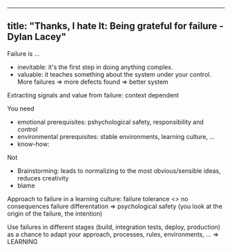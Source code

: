 
---
title: "Thanks, I hate It: Being grateful for failure - Dylan Lacey"
---

Failure is ...
- inevitable: it's the first step in doing anything complex.
- valuable: it teaches something about the system under your control. More failures => more defects found => better system

Extracting signals and value from failure: context dependent

You need
- emotional prerequisites: pshychological safety, responsibility and control
- environmental prerequisites: stable environments, learning culture, ...
- know-how: 

Not
- Brainstorming: leads to normalizing to the most obvious/sensible ideas, reduces creativity
- blame

Approach to failure in a learning culture:
failure tolerance <> no consequences
failure differentation => psychological safety (you look at the origin of the failure, the intention)

Use failures in different stages (build, integration tests, deploy, production) as a chance to adapt your approach, processes, rules, environments, ... => LEARNING

